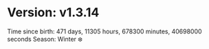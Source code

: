 # Version: v1.3.14
Time since birth: 471 days, 11305 hours, 678300 minutes, 40698000 seconds
Season: Winter ❄️
